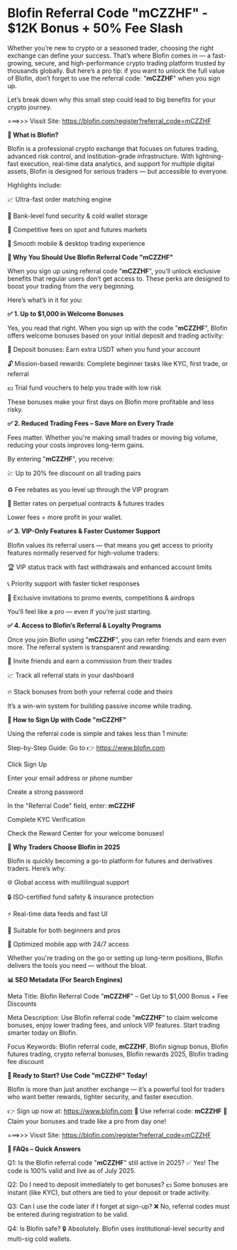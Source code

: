 # Blofin Referral Code "mCZZHF" - $12K Bonus + 50% Fee Slash

Whether you’re new to crypto or a seasoned trader, choosing the right exchange can define your success. That’s where Blofin comes in — a fast-growing, secure, and high-performance crypto trading platform trusted by thousands globally. But here’s a pro tip: if you want to unlock the full value of Blofin, don’t forget to use the referral code: "**mCZZHF**" when you sign up.

Let’s break down why this small step could lead to big benefits for your crypto journey.

===>>> Vissit Site: https://blofin.com/register?referral_code=mCZZHF

**🎯 What is Blofin?**

Blofin is a professional crypto exchange that focuses on futures trading, advanced risk control, and institution-grade infrastructure. With lightning-fast execution, real-time data analytics, and support for multiple digital assets, Blofin is designed for serious traders — but accessible to everyone.

Highlights include:

📈 Ultra-fast order matching engine

🔐 Bank-level fund security & cold wallet storage

💸 Competitive fees on spot and futures markets

📱 Smooth mobile & desktop trading experience

**🌟 Why You Should Use Blofin Referral Code "mCZZHF"**

When you sign up using referral code "**mCZZHF**", you’ll unlock exclusive benefits that regular users don’t get access to. These perks are designed to boost your trading from the very beginning.

Here’s what’s in it for you:

**✅ 1. Up to $1,000 in Welcome Bonuses**

Yes, you read that right. When you sign up with the code "**mCZZHF**", Blofin offers welcome bonuses based on your initial deposit and trading activity:

🎁 Deposit bonuses: Earn extra USDT when you fund your account

🔓 Mission-based rewards: Complete beginner tasks like KYC, first trade, or referral

💵 Trial fund vouchers to help you trade with low risk

These bonuses make your first days on Blofin more profitable and less risky.

**✅ 2. Reduced Trading Fees – Save More on Every Trade**

Fees matter. Whether you're making small trades or moving big volume, reducing your costs improves long-term gains.

By entering "**mCZZHF**", you receive:

💹 Up to 20% fee discount on all trading pairs

♻️ Fee rebates as you level up through the VIP program

🔁 Better rates on perpetual contracts & futures trades

Lower fees = more profit in your wallet.

**✅ 3. VIP-Only Features & Faster Customer Support**

Blofin values its referral users — that means you get access to priority features normally reserved for high-volume traders:

🏆 VIP status track with fast withdrawals and enhanced account limits

📞 Priority support with faster ticket responses

📣 Exclusive invitations to promo events, competitions & airdrops

You’ll feel like a pro — even if you’re just starting.

**✅ 4. Access to Blofin’s Referral & Loyalty Programs**

Once you join Blofin using "**mCZZHF**", you can refer friends and earn even more. The referral system is transparent and rewarding:

🤝 Invite friends and earn a commission from their trades

📈 Track all referral stats in your dashboard

🔥 Stack bonuses from both your referral code and theirs

It’s a win-win system for building passive income while trading.

**📝 How to Sign Up with Code "mCZZHF"**

Using the referral code is simple and takes less than 1 minute:

Step-by-Step Guide:
Go to 👉 https://www.blofin.com

Click Sign Up

Enter your email address or phone number

Create a strong password

In the "Referral Code" field, enter: **mCZZHF**

Complete KYC Verification

Check the Reward Center for your welcome bonuses!

**💬 Why Traders Choose Blofin in 2025**

Blofin is quickly becoming a go-to platform for futures and derivatives traders. Here’s why:

🌐 Global access with multilingual support

🔒 ISO-certified fund safety & insurance protection

⚡ Real-time data feeds and fast UI

🎯 Suitable for both beginners and pros

📱 Optimized mobile app with 24/7 access

Whether you're trading on the go or setting up long-term positions, Blofin delivers the tools you need — without the bloat.

**📊 SEO Metadata (For Search Engines)**

Meta Title: Blofin Referral Code "**mCZZHF**" – Get Up to $1,000 Bonus + Fee Discounts

Meta Description: Use Blofin referral code "**mCZZHF**" to claim welcome bonuses, enjoy lower trading fees, and unlock VIP features. Start trading smarter today on Blofin.

Focus Keywords: Blofin referral code, **mCZZHF**, Blofin signup bonus, Blofin futures trading, crypto referral bonuses, Blofin rewards 2025, Blofin trading fee discount

**🚀 Ready to Start? Use Code "mCZZHF" Today!**

Blofin is more than just another exchange — it’s a powerful tool for traders who want better rewards, tighter security, and faster execution.

👉 Sign up now at: https://www.blofin.com
🔑 Use referral code: **mCZZHF**
🎁 Claim your bonuses and trade like a pro from day one!

===>>> Vissit Site: https://blofin.com/register?referral_code=mCZZHF

**🙋 FAQs – Quick Answers**

Q1: Is the Blofin referral code "**mCZZHF**" still active in 2025?
✅ Yes! The code is 100% valid and live as of July 2025.

Q2: Do I need to deposit immediately to get bonuses?
💵 Some bonuses are instant (like KYC), but others are tied to your deposit or trade activity.

Q3: Can I use the code later if I forget at sign-up?
❌ No, referral codes must be entered during registration to be valid.

Q4: Is Blofin safe?
🔒 Absolutely. Blofin uses institutional-level security and multi-sig cold wallets.
